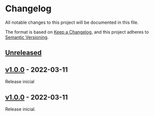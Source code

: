 # Changelog

All notable changes to this project will be documented in this file.

The format is based on [Keep a Changelog](https://keepachangelog.com/en/1.0.0/),
and this project adheres to [Semantic Versioning](https://semver.org/spec/v2.0.0.html).

## [Unreleased](https://github.com/fruivita/corporate/compare/v1.0.0...1.x)

## [v1.0.0](https://github.com/fruivita/corporate/compare/v1.0.0...v1.0.0) - 2022-03-11

Release inicial

## [v1.0.0](https://github.com/fruivita/corporate/compare/v1.0.0...v1.0.0) - 2022-03-11

Release inicial.
